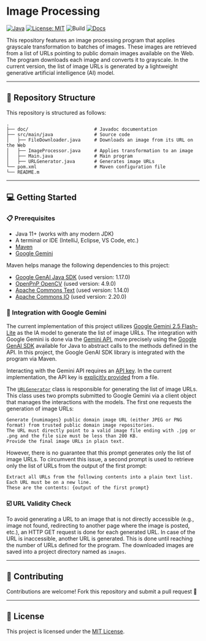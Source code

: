 # Image Processing

[![Java](https://img.shields.io/badge/Java-11%2B-orange?logo=java)](https://www.oracle.com/java/technologies/javase-downloads.html)
[![License: MIT](https://img.shields.io/badge/License-MIT-blue.svg)](LICENSE)
![Build](https://img.shields.io/badge/build-manual-lightgrey)
[![Docs](https://img.shields.io/badge/docs-Javadoc-green)](./doc/index.html)

This repository features an image processing program that applies grayscale transformation to batches of images.
These images are retrieved from a list of URLs pointing to public domain images available on the Web. The program
downloads each image and converts it to grayscale. In the current version, the list of image URLs is generated by
a lightweight generative artificial intelligence (AI) model.

---

## 📂 Repository Structure

This repository is structured as follows:

```
.
├── doc/                        # Javadoc documentation
├── src/main/java               # Source code
│   ├── FileDownloader.java     # Downloads an image from its URL on the Web
│   ├── ImageProcessor.java     # Applies transformation to an image
│   ├── Main.java               # Main program
│   ├── URLGenerator.java       # Generates image URLs
└── pom.xml                     # Maven configuration file
└── README.m
```

---

## 💻 Getting Started

### 📋 Prerequisites

- Java 11+ (works with any modern JDK)
- A terminal or IDE (IntelliJ, Eclipse, VS Code, etc.)
- [Maven](https://maven.apache.org)
- [Google Gemini](https://gemini.google.com/)

Maven helps manage the following dependencies to this project:

- [Google GenAI Java SDK](https://github.com/googleapis/java-genai) (used version: 1.17.0)
- [OpenPnP OpenCV](https://github.com/openpnp/opencv) (used version: 4.9.0)
- [Apache Commons Text](https://commons.apache.org/proper/commons-text/) (used version: 1.14.0)
- [Apache Commons IO](https://commons.apache.org/proper/commons-io/) (used version: 2.20.0)

### 🤖 Integration with Google Gemini

The current implementation of this project utilizes [Google Gemini 2.5 Flash-Lite](https://ai.google.dev/gemini-api/docs/models) as
the IA model to generate the list of image URLs. The integration with Google Gemini is done via the 
[Gemini API](https://ai.google.dev/api), more precisely using the 
[Google GenAI SDK](https://ai.google.dev/gemini-api/docs/libraries) available for Java to abstract calls to the methods 
defined in the API. In this project, the Google GenAI SDK library is integrated with the program via Maven. 

Interacting with the Gemini API requires an [API key](https://ai.google.dev/gemini-api/docs/api-key). In the current 
implementation, the API key is [explicitly provided](https://ai.google.dev/gemini-api/docs/api-key#provide-api-key-explicitly) 
from a file.

The [`URLGenerator`](src/main/java/URLGenerator.java) class is responsible for generating the list of image URLs.
This class uses two prompts submitted to Google Gemini via a client object that manages the interactions with the 
models. The first one requests the generation of image URLs:

```
Generate {numimages} public domain image URL (either JPEG or PNG format) from trusted public domain image repositories. 
The URL must directly point to a valid image file ending with .jpg or .png and the file size must be less than 200 KB. 
Provide the final image URLs in plain text.
```

However, there is no guarantee that this prompt generates only the list of image URLs. To circumvent this issue, a
second prompt is used to retrieve only the list of URLs from the output of the first prompt:

```
Extract all URLs from the following contents into a plain text list. Each URL must be on a new line. 
These are the contents: {output of the first prompt}
```

### ☑️ URL Validity Check

To avoid generating a URL to an image that is not directly accessible (e.g., image not found, redirecting to 
another page where the image is posted, etc.), an HTTP GET request is done for each generated URL. In case of the URL
is inaccessible, another URL is generated. This is done until reaching the number of URLs defined for the program. 
The downloaded images are saved into a project directory named as `images`.

---

## 🤝 Contributing

Contributions are welcome! Fork this repository and submit a pull request 🚀

---

## 📜 License

This project is licensed under the [MIT License](LICENSE).
